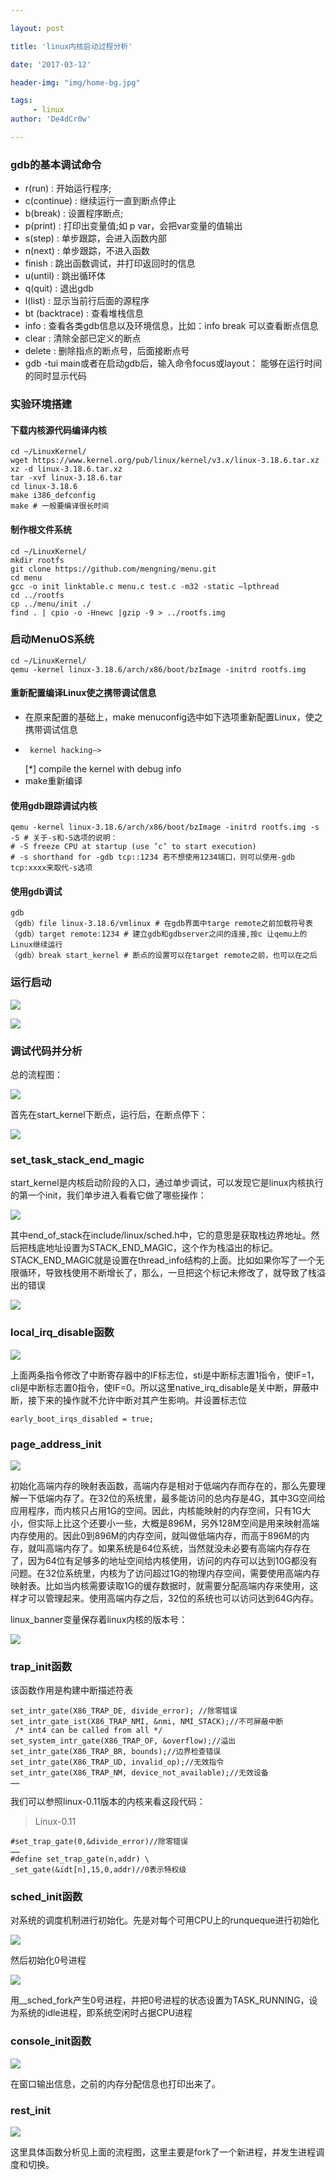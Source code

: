 ```yaml
---

layout: post

title: 'linux内核启动过程分析'

date: '2017-03-12'

header-img: "img/home-bg.jpg"

tags:
     - linux   
author: 'De4dCr0w'

---
```


<!-- more -->

### gdb的基本调试命令 ###

* r(run)            :    开始运行程序;
* c(continue)  :    继续运行一直到断点停止
* b(break)       :   设置程序断点;
* p(print)         :    打印出变量值;如 p var，会把var变量的值输出
* s(step)         :    单步跟踪，会进入函数内部
* n(next)         :    单步跟踪，不进入函数
* finish           :     跳出函数调试，并打印返回时的信息
* u(until)        :     跳出循环体
* q(quit)         :     退出gdb
* l(list)            :     显示当前行后面的源程序
* bt (backtrace)   :     查看堆栈信息
* info              :      查看各类gdb信息以及环境信息，比如：info break 可以查看断点信息
* clear            :       清除全部已定义的断点
* delete         :       删除指点的断点号，后面接断点号
* gdb -tui main或者在启动gdb后，输入命令focus或layout： 能够在运行时间的同时显示代码

### 实验环境搭建 ###
#### 下载内核源代码编译内核 ####

	cd ~/LinuxKernel/
	wget https://www.kernel.org/pub/linux/kernel/v3.x/linux-3.18.6.tar.xz
	xz -d linux-3.18.6.tar.xz
	tar -xvf linux-3.18.6.tar
	cd linux-3.18.6
	make i386_defconfig
	make # 一般要编译很长时间

#### 制作根文件系统 ####

	cd ~/LinuxKernel/
	mkdir rootfs
	git clone https://github.com/mengning/menu.git  
	cd menu
	gcc -o init linktable.c menu.c test.c -m32 -static –lpthread
	cd ../rootfs
	cp ../menu/init ./
	find . | cpio -o -Hnewc |gzip -9 > ../rootfs.img

### 启动MenuOS系统 ###

	cd ~/LinuxKernel/
	qemu -kernel linux-3.18.6/arch/x86/boot/bzImage -initrd rootfs.img

#### 重新配置编译Linux使之携带调试信息 ####

* 在原来配置的基础上，make menuconfig选中如下选项重新配置Linux，使之携带调试信息
*      kernel hacking—>      
    [*] compile the kernel with debug info
* make重新编译

#### 使用gdb跟踪调试内核 ####

    qemu -kernel linux-3.18.6/arch/x86/boot/bzImage -initrd rootfs.img -s -S # 关于-s和-S选项的说明：
    # -S freeze CPU at startup (use ’c’ to start execution)
    # -s shorthand for -gdb tcp::1234 若不想使用1234端口，则可以使用-gdb tcp:xxxx来取代-s选项

#### 使用gdb调试 ####

    gdb
    （gdb）file linux-3.18.6/vmlinux # 在gdb界面中targe remote之前加载符号表
    （gdb）target remote:1234 # 建立gdb和gdbserver之间的连接,按c 让qemu上的Linux继续运行
    （gdb）break start_kernel # 断点的设置可以在target remote之前，也可以在之后


### 运行启动 ###

![](http://i.imgur.com/hJEY5dV.png)

![](http://i.imgur.com/dsAAIgd.png)

### 调试代码并分析 ###
总的流程图：

![](http://i.imgur.com/at611xo.png)

首先在start_kernel下断点，运行后，在断点停下：  

![](http://i.imgur.com/Q9VrXWK.png)

### set_task_stack_end_magic ###
start_kernel是内核启动阶段的入口，通过单步调试，可以发现它是linux内核执行的第一个init，我们单步进入看看它做了哪些操作：

![](http://i.imgur.com/qDNLJxh.png)

其中end_of_stack在include/linux/sched.h中，它的意思是获取栈边界地址。然后把栈底地址设置为STACK_END_MAGIC，这个作为栈溢出的标记。STACK_END_MAGIC就是设置在thread_info结构的上面。比如如果你写了一个无限循环，导致栈使用不断增长了，那么，一旦把这个标记未修改了，就导致了栈溢出的错误

![](http://i.imgur.com/HhyhCOi.png)

### local_irq_disable函数 ###

![](http://i.imgur.com/clLAWPV.png)

上面两条指令修改了中断寄存器中的IF标志位，sti是中断标志置1指令，使IF=1，cli是中断标志置0指令，使IF=0。所以这里native_irq_disable是关中断，屏蔽中断，接下来的操作就不允许中断对其产生影响。并设置标志位 

	early_boot_irqs_disabled = true;

### page_address_init ###

![](http://i.imgur.com/D8afLB1.png)

初始化高端内存的映射表函数，高端内存是相对于低端内存而存在的，那么先要理解一下低端内存了。在32位的系统里，最多能访问的总内存是4G，其中3G空间给应用程序，而内核只占用1G的空间。因此，内核能映射的内存空间，只有1G大小，但实际上比这个还要小一些，大概是896M，另外128M空间是用来映射高端内存使用的。因此0到896M的内存空间，就叫做低端内存，而高于896M的内存，就叫高端内存了。如果系统是64位系统，当然就没未必要有高端内存存在了，因为64位有足够多的地址空间给内核使用，访问的内存可以达到10G都没有问题。在32位系统里，内核为了访问超过1G的物理内存空间，需要使用高端内存映射表。比如当内核需要读取1G的缓存数据时，就需要分配高端内存来使用，这样才可以管理起来。使用高端内存之后，32位的系统也可以访问达到64G内存。

linux_banner变量保存着linux内核的版本号：

![](http://i.imgur.com/VvxOh1x.png)

### trap_init函数 ###
该函数作用是构建中断描述符表

	set_intr_gate(X86_TRAP_DE, divide_error); //除零错误                
	set_intr_gate_ist(X86_TRAP_NMI, &nmi, NMI_STACK);//不可屏蔽中断          
	 /* int4 can be called from all */                          
	set_system_intr_gate(X86_TRAP_OF, &overflow);//溢出              
	set_intr_gate(X86_TRAP_BR, bounds);//边界检查错误                        
	set_intr_gate(X86_TRAP_UD, invalid_op);//无效指令                               set_intr_gate(X86_TRAP_NM, device_not_available);//无效设备  
	……

我们可以参照linux-0.11版本的内核来看这段代码：
>Linux-0.11  

	#set_trap_gate(0,&divide_error)//除零错误
	……
	#define set_trap_gate(n,addr) \
	_set_gate(&idt[n],15,0,addr)//0表示特权级

### sched_init函数 ###
对系统的调度机制进行初始化。先是对每个可用CPU上的runqueque进行初始化

![](http://i.imgur.com/ZkBo0T5.png)

然后初始化0号进程  

![](http://i.imgur.com/yqGUnzB.png)

用__sched_fork产生0号进程，并把0号进程的状态设置为TASK_RUNNING，设为系统的idle进程，即系统空闲时占据CPU进程

### console_init函数 ###

![](http://i.imgur.com/ldzM2qf.png)

在窗口输出信息，之前的内存分配信息也打印出来了。

### rest_init ###

![](http://i.imgur.com/2zHiTqc.png)

这里具体函数分析见上面的流程图，这里主要是fork了一个新进程，并发生进程调度和切换。